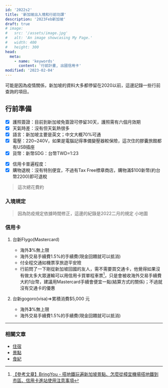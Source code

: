 ```yaml
---
id: '2022s2'
title: '新加坡出入境和行前功課'
description: '2023Feb新加坡'
draft: true
# image:
#   src: '/assets/image.jpg'
#   alt: 'An image showcasing My Page.'
#   width: 400
#   height: 300
head:
  meta:
    - name: 'keywords'
      content: '行前計畫, 出國信用卡'
modified: '2023-02-04'
---
```


可能是因為疫情關係，新加坡的資料大多都停留在2020以前，這邊記錄一些行前查詢的項目。
>


## 行前準備
- [x]  護照簽證：目前到新加坡免簽證可停留30天，護照需有六個月效期
- [x]  天氣時差：沒有但天氣熱很多
- [x]  語言：新加坡主要是英文；中文大概70%可通
- [x]  電壓：220~240V，如果是電腦記得準備變壓器較保險，這次住的膠囊旅館都有USB插座
- [x]  貨幣：新幣SDG：台幣TWD=1:23

<!-- <p>
<span class="note">A mix of <em>Markdown</em> and <em>HTML</em>.</span></p> -->


- [x]  信用卡普遍程度：
- [x]  購物退稅：沒有特別便宜，不過有Tax Free標章商店，購物滿$100新幣(約台幣2200)即可退稅
  > 這次總花費約


### 入境規定
> 因為防疫規定依據時間修正，這邊的紀錄是2022二月的規定
小地圖


### 信用卡
  1. 台新Flygo(Mastercard)
      - 海外**3**%無上限
      - 海外交易手續費1.5%的手續費(現金回饋就可以抵消)
      - 付全程交通如機票享旅遊平安險
      - 行前問了一下剛從新加坡回國的友人，需不需要買交通卡，他覺得如果沒有做太多大眾運輸可以用信用卡買單程車票[^1]，只是會被收海外交易手續費大約1台幣，建議用Mastercard手續會便宜一點(結算方式的關係)；不過就沒有交通卡的優惠
          
  2. 台新gogoro(visa)⇒累積消費$5,000 元
      - 海外**3**%無上限
      - 海外交易手續費1.5%的手續費(現金回饋就可以抵消)



---------------------------------------
### 相關文章

- [住宿](/travel/singapore_hotel)
- [景點](/travel/singapore_spot)
- [食紀](/travel/singapore_food)


[^1]: <a target="_blank" rel="noreferrer noopenner" class="text-xs cursor-pointer" href="https://www.bring-you.info/zh-tw/singapore-smrt">【參考文章】BringYou - 搭地鐵玩遍新加坡景點、怎麼從樟宜機場搭地鐵到市區、信用卡進站使用注意事項</a>  
